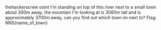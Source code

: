 thehackerscrew
osint
I'm standing on top of this river next to a small town about 300m away, the mountain I'm looking at is 3060m tall and is approximately 3700m away, can you find out which town im next to? Flag: NNS{name_of_town}
